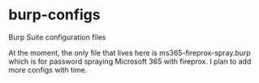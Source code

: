 # burp-configs
Burp Suite configuration files

At the moment, the only file that lives here is ms365-fireprox-spray.burp which is for password spraying Microsoft 365 with fireprox. I plan to add more configs with time.
